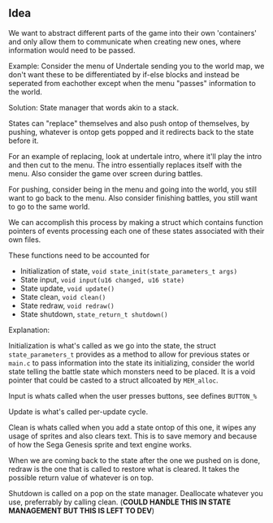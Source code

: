 
## Idea

We want to abstract different parts of the game into their own 'containers' and only allow them to communicate when creating new ones, where information would need to be passed.

Example: Consider the menu of Undertale sending you to the world map, we don't want these to be differentiated by if-else blocks and instead be seperated from eachother except when the menu "passes" information to the world.

Solution: State manager that words akin to a stack.

States can "replace" themselves and also push ontop of themselves, by pushing, whatever is ontop gets popped and it redirects back to the state before it.

For an example of replacing, look at undertale intro, where it'll play the intro and then cut to the menu. The intro essentially replaces itself with the menu. Also consider the game over screen during battles.

For pushing, consider being in the menu and going into the world, you still want to go back to the menu. Also consider finishing battles, you still want to go to the same world.

We can accomplish this process by making a struct which contains function pointers of events processing each one of these states associated with their own files.

These functions need to be accounted for

- Initialization of state, `void state_init(state_parameters_t args)`
- State input, `void input(u16 changed, u16 state)`
- State update, `void update()`
- State clean, `void clean()`
- State redraw, `void redraw()`
- State shutdown, `state_return_t shutdown()`

Explanation:

Initialization is what's called as we go into the state, the struct `state_parameters_t` provides as a method to allow for previous states or `main.c` to pass information into the state its initializing, consider the world state telling the battle state which monsters need to be placed. It is a void pointer that could be casted to a struct allcoated by `MEM_alloc`.

Input is whats called when the user presses buttons, see defines `BUTTON_%`

Update is what's called per-update cycle.

Clean is whats called when you add a state ontop of this one, it wipes any usage of sprites and also clears text. This is to save memory and because of how the Sega Genesis sprite and text engine works.

When we are coming back to the state after the one we pushed on is done, redraw is the one that is called to restore what is cleared. It takes the possible return value of whatever is on top.

Shutdown is called on a pop on the state manager. Deallocate whatever you use, preferrably by calling clean. (**COULD HANDLE THIS IN STATE MANAGEMENT BUT THIS IS LEFT TO DEV**)
